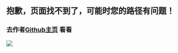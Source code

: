 ## 抱歉，页面找不到了，可能时您的路径有问题！

### 去作者[Github主页](https://www.github.com/shaoxiongdu) 看看

![](https://th.bing.com/th/id/OIP.f0JDYp8rVLZemg4a6CKGTwFIC-?pid=ImgDet&rs=1)